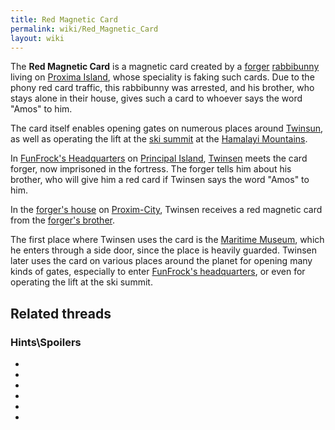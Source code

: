```yaml
---
title: Red Magnetic Card
permalink: wiki/Red_Magnetic_Card
layout: wiki
---
```


The **Red Magnetic Card** is a magnetic card created by a
[forger](forger "wikilink") [rabbibunny](rabbibunny "wikilink") living
on [Proxima Island](Proxima_Island "wikilink"), whose speciality is
faking such cards. Due to the phony red card traffic, this rabbibunny
was arrested, and his brother, who stays alone in their house, gives
such a card to whoever says the word "Amos" to him.

The card itself enables opening gates on numerous places around
[Twinsun](Twinsun "wikilink"), as well as operating the lift at the [ski
summit](ski_summit "wikilink") at the [Hamalayi
Mountains](Hamalayi_Mountains "wikilink").

In [FunFrock's Headquarters](FunFrock's_Headquarters "wikilink") on
[Principal Island](Principal_Island "wikilink"),
[Twinsen](Twinsen "wikilink") meets the card forger, now imprisoned in
the fortress. The forger tells him about his brother, who will give him
a red card if Twinsen says the word "Amos" to him.

In the [forger's house](forger's_house "wikilink") on
[Proxim-City](Proxim-City "wikilink"), Twinsen receives a red magnetic
card from the [forger's brother](forger's_brother "wikilink").

The first place where Twinsen uses the card is the [Maritime
Museum](Maritime_Museum "wikilink"), which he enters through a side
door, since the place is heavily guarded. Twinsen later uses the card on
various places around the planet for opening many kinds of gates,
especially to enter [FunFrock's
headquarters](FunFrock's_headquarters "wikilink"), or even for operating
the lift at the ski summit.

## Related threads

### Hints\Spoilers

- 

- 

- 

- 

- 

- 
